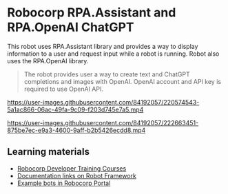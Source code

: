 # Robocorp RPA.Assistant and RPA.OpenAI ChatGPT

This robot uses RPA.Assistant library and provides a way to display information to a user and request input while a robot is running. Robot also uses the RPA.OpenAI library.

> The robot provides user a way to create text and ChatGPT completions and images with OpenAI. OpenAI account and API key is required to use OpenAI API. 

https://user-images.githubusercontent.com/84192057/220574543-5a1ac866-06ac-49fa-9c09-f203d745e7a5.mp4

https://user-images.githubusercontent.com/84192057/222663451-875be7ec-e9a3-4600-9aff-b2b5426ecdd8.mp4

## Learning materials

- [Robocorp Developer Training Courses](https://robocorp.com/docs/courses)
- [Documentation links on Robot Framework](https://robocorp.com/docs/languages-and-frameworks/robot-framework)
- [Example bots in Robocorp Portal](https://robocorp.com/portal)
